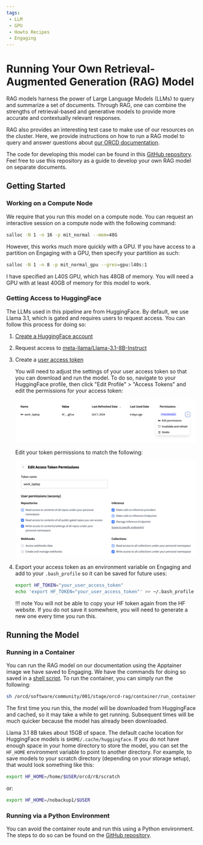 ```yaml
---
tags:
 - LLM
 - GPU
 - Howto Recipes
 - Engaging
---
```


# Running Your Own Retrieval-Augmented Generation (RAG) Model

RAG models harness the power of Large Language Models (LLMs) to query and
summarize a set of documents. Through RAG, one can combine the strengths of
retrieval-based and generative models to provide more accurate and contextually
relevant responses.

RAG also provides an interesting test case to make use of our resources on the
cluster. Here, we provide instructions on how to run a RAG model to query and
answer questions about [our ORCD documentation](https://orcd-docs.mit.edu/).

The code for developing this model can be found in this
[GitHub repository](https://github.com/mit-orcd/orcd-rag). Feel free to use
this repository as a guide to develop your own RAG model on separate
documents.

## Getting Started

### Working on a Compute Node

We require that you run this model on a compute node. You can request an
interactive session on a compute node with the following command:

```bash
salloc -N 1 -n 16 -p mit_normal --mem=48G
```

However, this works much more quickly with a GPU. If you have access to a
partition on Engaging with a GPU, then specify your partition as such:

```bash
salloc -N 1 -n 8 -p mit_normal_gpu --gres=gpu:l40s:1
```

I have specified an L40S GPU, which has 48GB of memory. You will need a GPU with
at least 40GB of memory for this model to work.

### Getting Access to HuggingFace

The LLMs used in this pipeline are from HuggingFace. By default, we use Llama
3.1, which is gated and requires users to request access. You can follow this
process for doing so:

1. [Create a HuggingFace account](https://huggingface.co/)
2. Request access to [meta-llama/Llama-3.1-8B-Instruct](https://huggingface.co/meta-llama/Llama-3.1-8B-Instruct)
3. Create a [user access token](https://huggingface.co/settings/tokens)

    You will need to adjust the settings of your user access token so that you
    can download and run the model. To do so, navigate to your HuggingFace
    profile, then click "Edit Profile" > "Access Tokens" and edit the
    permissions for your access token:

    ![HF access token permissions](../images/RAG/hf_token_permissions.png)

    Edit your token permissions to match the following:

    ![HF token permission settings](../images/RAG/hf_token_permission_settings.png)

4. Export your access token as an environment variable on Engaging and add to
your `.bash_profile` so it can be saved for future uses:

    ```bash
    export HF_TOKEN="your_user_access_token"
    echo 'export HF_TOKEN="your_user_access_token"' >> ~/.bash_profile
    ```

    !!! note
        You will not be able to copy your HF token again from the HF website. If
        you do not save it somewhere, you will need to generate a new one every
        time you run this.

## Running the Model

### Running in a Container

You can run the RAG model on our documentation using the Apptainer image we have
saved to Engaging. We have the commands for doing so saved in a
[shell script](https://github.com/mit-orcd/orcd-rag/blob/main/container/run_container.sh).
To run the container, you can simply run the following:

```bash
sh /orcd/software/community/001/stage/orcd-rag/container/run_container.sh
```

The first time you run this, the model will be downloaded from HuggingFace and
cached, so it may take a while to get running. Subsequent times will be much
quicker because the model has already been downloaded.

Llama 3.1 8B takes about 15GB of space. The default cache location for
HuggingFace models is `$HOME/.cache/huggingface`. If you do not have enough
space in your home directory to store the model, you can set the `HF_HOME`
environment variable to point to another directory. For example, to save models
to your scratch directory (depending on your storage setup), that would look
something like this:

```bash
export HF_HOME=/home/$USER/orcd/r8/scratch
```

or:

```bash
export HF_HOME=/nobackup1/$USER
```

### Running via a Python Environment

You can avoid the container route and run this using a Python environment. The
steps to do so can be found on the
[GitHub repository](https://github.com/mit-orcd/orcd-rag).

<!--
TODO:
- Specify the path to the .sif image when it's globally saved
- Include instructions for adding flags when that's ready
-->
